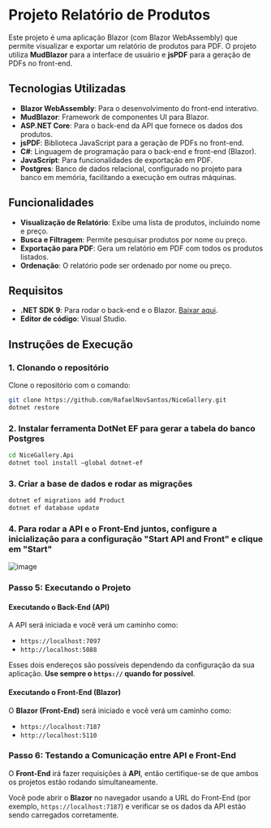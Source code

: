 # Projeto Relatório de Produtos

Este projeto é uma aplicação Blazor (com Blazor WebAssembly) que permite visualizar e exportar um relatório de produtos para PDF. O projeto utiliza **MudBlazor** para a interface de usuário e **jsPDF** para a geração de PDFs no front-end.

## Tecnologias Utilizadas

- **Blazor WebAssembly**: Para o desenvolvimento do front-end interativo.
- **MudBlazor**: Framework de componentes UI para Blazor.
- **ASP.NET Core**: Para o back-end da API que fornece os dados dos produtos.
- **jsPDF**: Biblioteca JavaScript para a geração de PDFs no front-end.
- **C#**: Linguagem de programação para o back-end e front-end (Blazor).
- **JavaScript**: Para funcionalidades de exportação em PDF.
- **Postgres**: Banco de dados relacional, configurado no projeto para banco em memória, facilitando a execução em outras máquinas.

## Funcionalidades

- **Visualização de Relatório**: Exibe uma lista de produtos, incluindo nome e preço.
- **Busca e Filtragem**: Permite pesquisar produtos por nome ou preço.
- **Exportação para PDF**: Gera um relatório em PDF com todos os produtos listados.
- **Ordenação**: O relatório pode ser ordenado por nome ou preço.

## Requisitos

- **.NET SDK 9**: Para rodar o back-end e o Blazor. [Baixar aqui](https://dotnet.microsoft.com/download/dotnet).
- **Editor de código**: Visual Studio.

## Instruções de Execução

### 1. Clonando o repositório

Clone o repositório com o comando:

```bash
git clone https://github.com/RafaelNovSantos/NiceGallery.git
dotnet restore
```

### 2. Instalar ferramenta  DotNet EF para gerar a tabela do banco Postgres
```bash
cd NiceGallery.Api
dotnet tool install —global dotnet-ef
```

### 3. Criar a base de dados e rodar as migrações
```bash
dotnet ef migrations add Product
dotnet ef database update
```

### 4. Para rodar a API e o Front-End juntos, configure a inicialização para a configuração "Start API and Front" e clique em "Start"

![image](https://github.com/user-attachments/assets/f203e8da-1b1a-4883-9a7f-b9c1d957e4d6)

### Passo 5: Executando o Projeto

#### Executando o Back-End (API)

A API será iniciada e você verá um caminho como:

- `https://localhost:7097`
- `http://localhost:5088`

Esses dois endereços são possíveis dependendo da configuração da sua aplicação. **Use sempre o `https://` quando for possível**.

#### Executando o Front-End (Blazor)

O **Blazor (Front-End)** será iniciado e você verá um caminho como:

- `https://localhost:7187`
- `http://localhost:5110`

### Passo 6: Testando a Comunicação entre API e Front-End

O **Front-End** irá fazer requisições à **API**, então certifique-se de que ambos os projetos estão rodando simultaneamente.

Você pode abrir o **Blazor** no navegador usando a URL do Front-End (por exemplo, `https://localhost:7187`) e verificar se os dados da API estão sendo carregados corretamente.

